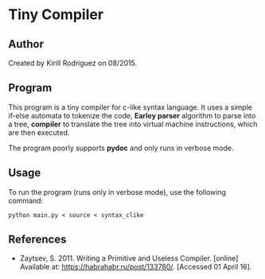 # Tiny Compiler

## Author

Created by Kirill Rodriguez on 08/2015.

## Program

This program is a tiny compiler for c-like syntax language. It uses a simple if-else automata to tokenize the code, **Earley parser** algorithm to parse into a tree, **compiler** to translate the tree into virtual machine instructions, which are then executed.

The program poorly supports **pydoc** and only runs in verbose mode.

## Usage

To run the program (runs only in verbose mode), use the following command:

    python main.py < source < syntax_clike

## References

* Zaytsev, S. 2011. Writing a Primitive and Useless Compiler. [online] Available at: <https://habrahabr.ru/post/133780/>. [Accessed 01 April 16].
